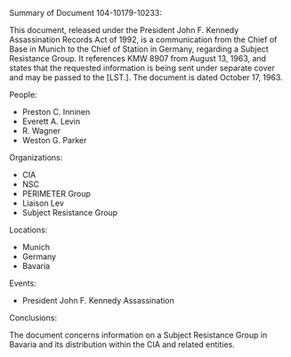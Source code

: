 Summary of Document 104-10179-10233:

This document, released under the President John F. Kennedy Assassination Records Act of 1992, is a communication from the Chief of Base in Munich to the Chief of Station in Germany, regarding a Subject Resistance Group. It references KMW 8907 from August 13, 1963, and states that the requested information is being sent under separate cover and may be passed to the [LST.]. The document is dated October 17, 1963.

People:

*   Preston C. Inninen
*   Everett A. Levin
*   R. Wagner
*   Weston G. Parker

Organizations:

*   CIA
*   NSC
*   PERIMETER Group
*   Liaison Lev
*   Subject Resistance Group

Locations:

*   Munich
*   Germany
*   Bavaria

Events:

*   President John F. Kennedy Assassination

Conclusions:

The document concerns information on a Subject Resistance Group in Bavaria and its distribution within the CIA and related entities.
